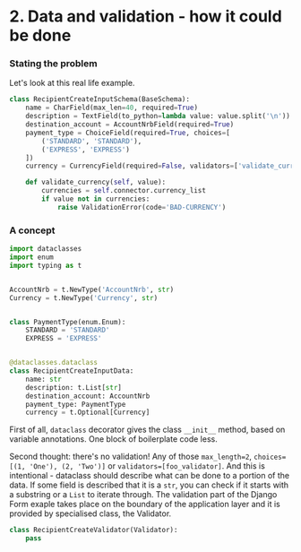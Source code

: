 # 2. Data and validation - how it could be done

### Stating the problem

Let's look at this real life example.

```python
class RecipientCreateInputSchema(BaseSchema):
    name = CharField(max_len=40, required=True)
    description = TextField(to_python=lambda value: value.split('\n'))
    destination_account = AccountNrbField(required=True)
    payment_type = ChoiceField(required=True, choices=[
        ('STANDARD', 'STANDARD'),
        ('EXPRESS', 'EXPRESS')
    ])
    currency = CurrencyField(required=False, validators=['validate_currency'])

    def validate_currency(self, value):
        currencies = self.connector.currency_list
        if value not in currencies:
            raise ValidationError(code='BAD-CURRENCY')
```

### A concept
```python
import dataclasses
import enum
import typing as t


AccountNrb = t.NewType('AccountNrb', str)
Currency = t.NewType('Currency', str)


class PaymentType(enum.Enum):
    STANDARD = 'STANDARD'
    EXPRESS = 'EXPRESS'


@dataclasses.dataclass
class RecipientCreateInputData:
    name: str
    description: t.List[str]
    destination_account: AccountNrb
    payment_type: PaymentType
    currency = t.Optional[Currency]
```

First of all, `dataclass` decorator gives the class `__init__` method, based on
variable annotations. One block of boilerplate code less.

Second thought: there's no validation! Any of those `max_length=2`,
`choices=[(1, 'One'), (2, 'Two')]` or `validators=[foo_validator]`. And this is
intentional - dataclass should describe what can be done to a portion
of the data. If some field is described that it is a `str`, you can check if
it starts with a substring or a `List` to iterate through. The validation part
of the Django Form exaple takes place on the boundary of the application layer 
and it is provided by specialised class, the Validator.

```python
class RecipientCreateValidator(Validator):
    pass
```
